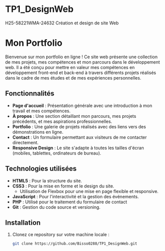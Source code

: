 # TP1_DesignWeb
H25-58221WMA-24632 Création et design de site Web
# Mon Portfolio

Bienvenue sur mon portfolio en ligne ! Ce site web présente une collection de mes projets, mes compétences et mon parcours dans le développement web. Il a été conçu pour mettre en valeur mes compétences en développement front-end et back-end à travers différents projets réalisés dans le cadre de mes études et de mes expériences personnelles.

## Fonctionnalités

- **Page d'accueil** : Présentation générale avec une introduction à mon travail et mes compétences.
- **À propos** : Une section détaillant mon parcours, mes projets précédents, et mes aspirations professionnelles.
- **Portfolio** : Une galerie de projets réalisés avec des liens vers des démonstrations en ligne.
- **Contact** : Un formulaire permettant aux visiteurs de me contacter directement.
- **Responsive Design** : Le site s'adapte à toutes les tailles d'écran (mobiles, tablettes, ordinateurs de bureau).

## Technologies utilisées

- **HTML5** : Pour la structure du site.
- **CSS3** : Pour la mise en forme et le design du site.
  - Utilisation de Flexbox pour une mise en page flexible et responsive.
- **JavaScript** : Pour l'interactivité et la gestion des événements.
- **PHP** : Utilisé pour le traitement du formulaire de contact 
- **Git** : Gestion du code source et versioning.

## Installation

1. Clonez ce repository sur votre machine locale :

   ```bash
   git clone https://github.com/Bisso0288/TP1_DesignWeb.git

